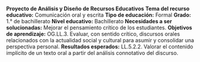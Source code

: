 **Proyecto de Análisis y Diseño de Recursos Educativos**
**Tema del recurso educativo:** 
Comunicación oral y escrita
**Tipo de educación:** 
Formal
**Grado:** 
1.° de bachillerato
**Nivel educativo:** 
Bachillerato
**Necesidades a ser solucionadas:**
Mejorar el pensamiento crítico de los estudiantes.
**Objetivos de aprendizaje:** 
OG.LL.3. Evaluar, con sentido crítico, discursos orales relacionados con la actualidad social y cultural para asumir y consolidar una perspectiva personal.
**Resultados esperados:**
LL.5.2.2. Valorar el contenido implícito de un texto oral a partir del análisis connotativo del discurso.



